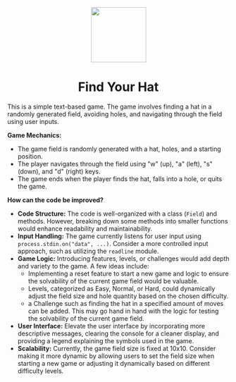 <div align=center>

<img src="https://github.com/melissaveraherbst/find-your-hat/assets/84316275/50338494-d257-439a-8911-32616e36f07f" width=125 />

# Find Your Hat

</div>

This is a simple text-based game. The game involves finding a hat in a randomly generated field, avoiding holes, and navigating through the field using user inputs.

**Game Mechanics:**

- The game field is randomly generated with a hat, holes, and a starting position.
- The player navigates through the field using "w" (up), "a" (left), "s" (down), and "d" (right) keys.
- The game ends when the player finds the hat, falls into a hole, or quits the game.

**How can the code be improved?**

- **Code Structure:** The code is well-organized with a class (`Field`) and methods. However, breaking down some methods into smaller functions would enhance readability and maintainability.
- **Input Handling:** The game currently listens for user input using `process.stdin.on("data", ...)`. Consider a more controlled input approach, such as utilizing the `readline` module.
- **Game Logic:** Introducing features, levels, or challenges would add depth and variety to the game. A few ideas include:
  - Implementing a reset feature to start a new game and logic to ensure the solvability of the current game field would be valuable.
  - Levels, categorized as Easy, Normal, or Hard, could dynamically adjust the field size and hole quantity based on the chosen difficulty.
  - a Challenge such as finding the hat in a specified amount of moves can be added. This may go hand in hand with the logic for testing the solvability of the current game field.
- **User Interface:** Elevate the user interface by incorporating more descriptive messages, clearing the console for a cleaner display, and providing a legend explaining the symbols used in the game.
- **Scalability:** Currently, the game field size is fixed at 10x10. Consider making it more dynamic by allowing users to set the field size when starting a new game or adjusting it dynamically based on different difficulty levels.
